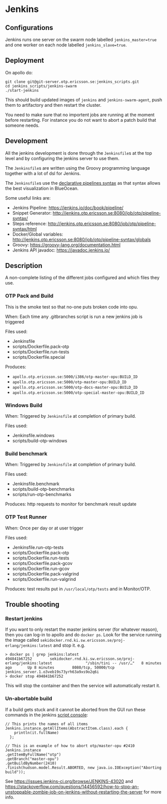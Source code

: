 # Jenkins

## Configurations

Jenkins runs one server on the swarm node labelled `jenkins_master=true` and
one worker on each node labelled `jenkins_slave=true`.

## Deployment ##

On apollo do:

    git clone git@git-server.otp.ericsson.se:jenkins_scripts.git
    cd jenkins_scripts/jenkins-swarm
    ./start-jenkins

This should build updated images of `jenkins` and `jenkins-swarm-agent`,
push them to artifactory and then restart the cluster.

You need to make sure that no importent jobs are running at the moment before
restarting. For instance you do not want to abort a patch build that someone
needs.

## Development ##

All the jenkins development is done through the `Jenkinsfile`s at the
top level and by configuring the jenkins server to use them.

The `Jenkinsfile`s are written using the Groovy programming language
together with a lot of dsl for Jenkins.

The `Jenkinsfile`s use the [declarative pipelines syntax](https://jenkins.io/doc/book/pipeline/syntax/#declarative-pipeline)
as that syntax allows the best visualization in BlueOcean.

Some useful links are:
* Jenkins Pipeline: https://jenkins.io/doc/book/pipeline/
* Snippet Generator: http://jenkins.otp.ericsson.se:8080/job/otp/pipeline-syntax/
* Steps reference: http://jenkins.otp.ericsson.se:8080/job/otp/pipeline-syntax/html
* Docker/Global variables: http://jenkins.otp.ericsson.se:8080/job/otp/pipeline-syntax/globals
* Groovy: https://groovy-lang.org/documentation.html
* Jenkins API javadoc: https://javadoc.jenkins.io/

## Description

A non-complete listing of the different jobs configured and which files they use.

### OTP Pack and Build

This is the smoke test so that no-one puts broken code into opu.

When: Each time any .gitbranches script is run a new jenkins job is triggered

Files used:
* Jenkinsfile
* scripts/Dockerfile.pack-otp
* scripts/Dockerfile.run-tests
* scripts/Dockerfile.special

Produces:
* `apollo.otp.ericsson.se:5000/i386/otp-master-opu:BUILD_ID`
* `apollo.otp.ericsson.se:5000/otp-master-opu:BUILD_ID`
* `apollo.otp.ericsson.se:5000/otp-docs-master-opu:BUILD_ID`
* `apollo.otp.ericsson.se:5000/otp-special-master-opu:BUILD_ID`

### Windows Build

When: Triggered by `Jenkinsfile` at completion of primary build.

Files used:
* Jenkinsfile.windows
* scripts/build-otp-windows

### Build benchmark

When: Triggered by `Jenkinsfile` at completion of primary build.

Files used:
* Jenkinsfile.benchmark
* scripts/build-otp-benchmarks
* scripts/run-otp-benchmarks

Produces: http requests to monitor for benchmark result update

### OTP Test Runner

When: Once per day or at user trigger

Files used:
* Jenkinsfile.run-otp-tests
* scripts/Dockerfile.pack-otp
* scripts/Dockerfile.run-tests
* scripts/Dockerfile.pack-gcov
* scripts/Dockerfile.run-gcov
* scripts/Dockerfile.pack-valgrind
* scripts/Dockerfile.run-valgrind

Produces: test results put in `/usr/local/otp/tests` and in Monitor/OTP.

## Trouble shooting

### Restart jenkins

If you want to only restart the master jenkins server (for whatever reason),
then you can log-in to apollo and do `docker ps`. Look for the service running
the image called `sekidocker.rnd.ki.sw.ericsson.se/proj-erlang/jenkins:latest`
and stop it. e.g.

```
> docker ps | grep jenkins:latest
494841b67252        sekidocker.rnd.ki.sw.ericsson.se/proj-erlang/jenkins:latest               "/sbin/tini -- /usr/…"   8 minutes ago       Up 8 minutes        8080/tcp, 50000/tcp   jenkins_server.1.o3veb19s73yrh63a9xs9o2q6i
> docker stop 494841b67252
```

This will stop the container and then the service will automatically restart it.

### Un-abortable build

If a build gets stuck and it cannot be aborted from the GUI run these commands in
the jenkins [script console](http://jenkins.otp.ericsson.se:8080/script):

```
// This prints the names of all items
Jenkins.instance.getAllItems(AbstractItem.class).each {
    println(it.fullName)
  };
  
// This is an example of how to abort otp/master-opu #2410
Jenkins.instance
.getItemByFullName("otp")
.getBranch("master-opu")
.getBuildByNumber(2410)
.finish(hudson.model.Result.ABORTED, new java.io.IOException("Aborting build"));
```

See https://issues.jenkins-ci.org/browse/JENKINS-43020 and
https://stackoverflow.com/questions/14456592/how-to-stop-an-unstoppable-zombie-job-on-jenkins-without-restarting-the-server
for more info.
